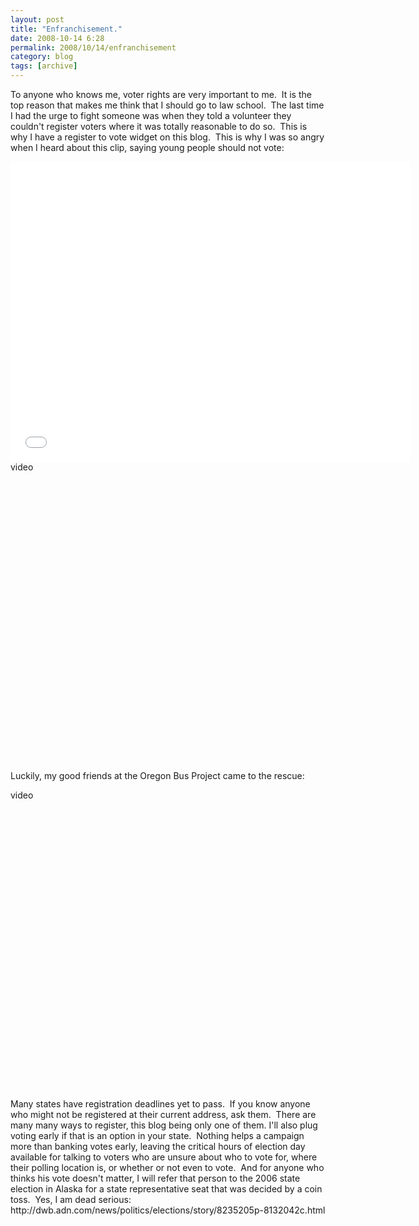 ```yaml
---
layout: post
title: "Enfranchisement."
date: 2008-10-14 6:28
permalink: 2008/10/14/enfranchisement
category: blog
tags: [archive]
---
```

<p>To anyone who knows me, voter rights are very important to me.&nbsp; It is the top reason that makes me think that I should go to law school.&nbsp; The last time I had the urge to fight someone was when they told a volunteer they couldn&#39;t register voters where it was totally reasonable to do so.&nbsp; This is why I have a register to vote widget on this blog.&nbsp; This is why I was so angry when I heard about this clip, saying young people should not vote:</p>

<iframe width="640" height="480" src="//www.youtube.com/embed/hvl0lqhCVio?rel=0" frameborder="0" allowfullscreen="true"></iframe>


<div class="youtube" id="hvl0lqhCVio" style="width:640px; height: 480px">video
</div>

<p>Luckily, my good friends at the Oregon Bus Project came to the rescue:</p>

<div class="youtube" id="8tsEUrEtzlQ" style="width:640px; height: 480px">video
</div>

<p>Many states have registration deadlines yet to pass.&nbsp; If you know anyone who might not be registered at their current address, ask them.&nbsp; There are many many ways to register, this blog being only one of them. I&#39;ll also plug voting early if that is an option in your state.&nbsp; Nothing helps a campaign more than banking votes early, leaving the critical hours of election day available for talking to voters who are unsure about who to vote for, where their polling location is, or whether or not even to vote.&nbsp; And for anyone who thinks his vote doesn&#39;t matter, I will refer that person to the 2006 state election in Alaska for a state representative seat that was decided by a coin toss.&nbsp; Yes, I am dead serious: http://dwb.adn.com/news/politics/elections/story/8235205p-8132042c.html</p>
